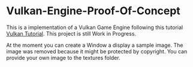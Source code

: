 # Vulkan-Engine-Proof-Of-Concept

This is a implementation of a Vulkan Game Engine following this tutorial [Vulkan Tutorial](https://vulkan-tutorial.com/).
This project is still Work in Progress.

At the moment you can create a Window a display a sample image. The image was removed because it might be protected by copyright. You can provide your own image to the textures folder.

